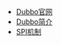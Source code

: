 * [Dubbo官网](http://dubbo.apache.org/en-us/docs/user/quick-start.html)
* [Dubbo简介](chapter0.md)
* [SPI机制](../../../java/spi.md)


